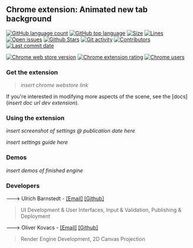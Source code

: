 ## Chrome extension: Animated new tab background

[![GitHub language count](https://img.shields.io/github/languages/count/dx81/chrome-animated-3dBg)]()
[![GitHub top language](https://img.shields.io/github/languages/top/dx81/chrome-animated-3dBg)]()
[![Size](https://img.shields.io/github/repo-size/dx81/chrome-animated-3dBg)]()
[![Lines](https://img.shields.io/tokei/lines/github/dx81/chrome-animated-3dBg)]()
[![Open issues](https://img.shields.io/github/issues-raw/dx81/chrome-animated-3dBg)]()
[![Github Stars](https://img.shields.io/github/stars/dx81/chrome-animated-3dBg)]()
[![Git activity](https://img.shields.io/github/commit-activity/m/dx81/chrome-animated-3dBg)]()
[![Contributors](https://img.shields.io/github/contributors/dx81/chrome-animated-3dBg)]()
[![Last commit date](https://img.shields.io/github/last-commit/dx81/chrome-animated-3dBg)]()

[![Chrome web store version](https://img.shields.io/chrome-web-store/v/todo)]()
[![Chrome extension rating](https://img.shields.io/chrome-web-store/rating/todo)]()
[![Chrome users](https://img.shields.io/chrome-web-store/users/todo)]()

### Get the extension

> _insert chrome webstore link_

If you're interested in modifying more aspects of the scene, see the [docs](_insert doc url dev extension_).

### Using the extension

_insert screenshot of settings @ publication date here_

_insert settings guide here_

### Demos

_insert demos of finished engine_

### Developers

🡒 Ulrich Barnstedt  -  [[Email]](mailto:0x81.dev@gmail.com) [[Github]](https://github.com/ulrich-barnstedt)

> UI Development & User Interfaces, Input & Validation, Publishing & Deployment

🡒 Oliver Kovacs  -  [[Email]](mailto:oliver.kovacs.dev@gmail.com) [[Github]](https://github.com/OliverKovacs)

> Render Engine Development, 2D Canvas Projection